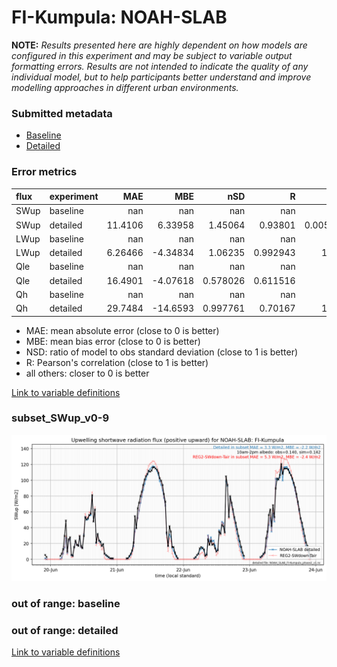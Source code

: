 # FI-Kumpula: NOAH-SLAB

**NOTE:** *Results presented here are highly dependent on how models are configured in this experiment and may be subject to variable output formatting errors. Results are not intended to indicate the quality of any individual model, but to help participants better understand and improve modelling approaches in different urban environments.*

### Submitted metadata

- [Baseline](NOAH-SLAB_FI-Kumpula_baseline_attrs.md)
- [Detailed](NOAH-SLAB_FI-Kumpula_detailed_attrs.md)

### Error metrics

| flux   | experiment   |       MAE |       MBE |        nSD |          R |          5th |     95th |      RMSE |      cRMSE |      AMBE |        1-nSD |          1-R |   nSkewness |   nKurtosis |     Overlap |
|:-------|:-------------|----------:|----------:|-----------:|-----------:|-------------:|---------:|----------:|-----------:|----------:|-------------:|-------------:|------------:|------------:|------------:|
| SWup   | baseline     | nan       | nan       | nan        | nan        | nan          | nan      | nan       | nan        | nan       | nan          | nan          | nan         |  nan        | nan         |
| SWup   | detailed     |  11.4106  |   6.33958 |   1.45064  |   0.93801  |   0.00574529 |  40.6493 |  29.1913  |   0.618813 |   6.33958 |   0.450626   |   0.0619897  |   0.737111  |    1.97232  |   0.100741  |
| LWup   | baseline     | nan       | nan       | nan        | nan        | nan          | nan      | nan       | nan        | nan       | nan          | nan          | nan         |  nan        | nan         |
| LWup   | detailed     |   6.26466 |  -4.34834 |   1.06235  |   0.992943 |  11.8104     |   3.0022 |   8.44906 |   0.137406 |   4.34834 |   0.0623442  |   0.00705667 |   0.0485346 |    0.166665 |   0.0898106 |
| Qle    | baseline     | nan       | nan       | nan        | nan        | nan          | nan      | nan       | nan        | nan       | nan          | nan          | nan         |  nan        | nan         |
| Qle    | detailed     |  16.4901  |  -4.07618 |   0.578026 |   0.611516 |   5.6404     |  38.4932 |  30.2438  |   0.79194  |   4.07618 |   0.421973   |   0.388484   |   0.0438448 |    0.243758 |   0.199973  |
| Qh     | baseline     | nan       | nan       | nan        | nan        | nan          | nan      | nan       | nan        | nan       | nan          | nan          | nan         |  nan        | nan         |
| Qh     | detailed     |  29.7484  | -14.6593  |   0.997761 |   0.70167  |  13.5228     |  21.7322 |  47.8905  |   0.771576 |  14.6593  |   0.00223925 |   0.29833    |   0.131166  |    0.291578 |   0.224074  |

 - MAE: mean absolute error (close to 0 is better)
 - MBE: mean bias error (close to 0 is better)
 - NSD: ratio of model to obs standard deviation (close to 1 is better)
 - R: Pearson's correlation (close to 1 is better)
 - all others: closer to 0 is better

[Link to variable definitions](../modelattrs/variable_definitions.md)

### <a name="subset_swup_v0-9"></a>subset_SWup_v0-9
[![NOAH-SLAB_FI-Kumpula_subset_SWup_v0-9.png](NOAH-SLAB_FI-Kumpula_subset_SWup_v0-9.png)](NOAH-SLAB_FI-Kumpula_subset_SWup_v0-9.png)

### out of range: baseline


### out of range: detailed



[Link to variable definitions](../modelattrs/variable_definitions.md)

